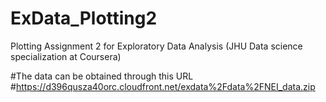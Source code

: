 # ExData_Plotting2
Plotting Assignment 2 for Exploratory Data Analysis (JHU Data science specialization at Coursera)

#The data can be obtained through this URL
#https://d396qusza40orc.cloudfront.net/exdata%2Fdata%2FNEI_data.zip
